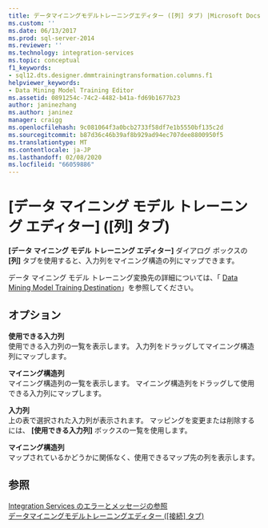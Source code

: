 ```yaml
---
title: データマイニングモデルトレーニングエディター ([列] タブ) |Microsoft Docs
ms.custom: ''
ms.date: 06/13/2017
ms.prod: sql-server-2014
ms.reviewer: ''
ms.technology: integration-services
ms.topic: conceptual
f1_keywords:
- sql12.dts.designer.dmmtrainingtransformation.columns.f1
helpviewer_keywords:
- Data Mining Model Training Editor
ms.assetid: 0891254c-74c2-4482-b41a-fd69b1677b23
author: janinezhang
ms.author: janinez
manager: craigg
ms.openlocfilehash: 9c081064f3a0bcb2733f58df7e1b5550bf135c2d
ms.sourcegitcommit: b87d36c46b39af8b929ad94ec707dee8800950f5
ms.translationtype: MT
ms.contentlocale: ja-JP
ms.lasthandoff: 02/08/2020
ms.locfileid: "66059886"
---
```

# <a name="data-mining-model-training-editor-columns-tab"></a>[データ マイニング モデル トレーニング エディター] ([列] タブ)
  
  **[データ マイニング モデル トレーニング エディター]** ダイアログ ボックスの **[列]** タブを使用すると、入力列をマイニング構造の列にマップできます。  
  
 データ マイニング モデル トレーニング変換先の詳細については、「 [Data Mining Model Training Destination](data-flow/data-mining-model-training-destination.md)」を参照してください。  
  
## <a name="options"></a>オプション  
 **使用できる入力列**  
 使用できる入力列の一覧を表示します。 入力列をドラッグしてマイニング構造列にマップします。  
  
 **マイニング構造列**  
 マイニング構造列の一覧を表示します。 マイニング構造列をドラッグして使用できる入力列にマップします。  
  
 **入力列**  
 上の表で選択された入力列が表示されます。 マッピングを変更または削除するには、 **[使用できる入力列]** ボックスの一覧を使用します。  
  
 **マイニング構造列**  
 マップされているかどうかに関係なく、使用できるマップ先の列を表示します。  
  
## <a name="see-also"></a>参照  
 [Integration Services のエラーとメッセージの参照](../../2014/integration-services/integration-services-error-and-message-reference.md)   
 [データマイニングモデルトレーニングエディター &#40;[接続] タブ&#41;](../../2014/integration-services/data-mining-model-training-editor-connection-tab.md)  
  
  
